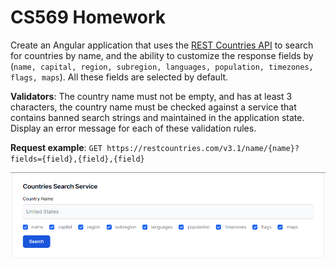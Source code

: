 # CS569 Homework
Create an Angular application that uses the [REST Countries API](https://restcountries.com/) to search for countries by name, and the ability to customize the response fields by (`name, capital, region, subregion, languages, population, timezones, flags, maps`). All these fields are selected by default.  
  
**Validators**: The country name must not be empty, and has at least 3 characters, the country name must be checked against a service that contains banned search strings and maintained in the application state. Display an error message for each of these validation rules.  
  
**Request example**: `GET https://restcountries.com/v3.1/name/{name}?fields={field},{field},{field}`
<p align="center">
  <img src="./screenshot.png" />
</p>
